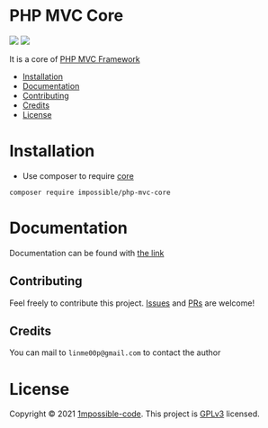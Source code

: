 # PHP MVC Core

![](https://img.shields.io/github/v/release/1mpossible-code/php-mvc-core)
![](https://img.shields.io/github/license/1mpossible-code/php-mvc-core?color=green)

It is a core of [ PHP MVC Framework ](https://github.com/1mpossible-code/php-mvc-framework#php-mvc-framework)

* [Installation](#installation)
* [Documentation](#documentation)
* [Contributing](#contributing)
* [Credits](#credits)
* [License](#license)

# Installation

* Use composer to require [core](https://packagist.org/packages/impossible/php-mvc-core)

```shell
composer require impossible/php-mvc-core
```

# Documentation

Documentation can be found with [ the link ](./docs/index.md)

## Contributing

Feel freely to contribute this project. [Issues](https://github.com/1mpossible-code/php-mvc-core/issues)
and [PRs](https://github.com/1mpossible-code/php-mvc-core/pulls) are welcome!

## Credits

You can mail to `linme00p@gmail.com` to contact the author

# License

Copyright © 2021 [1mpossible-code](https://github.com/1mpossible-code). This project
is [GPLv3](https://www.https://www.gnu.org/licenses/gpl-3.0.htmlgnu.org/licenses/gpl-3.0) licensed.
